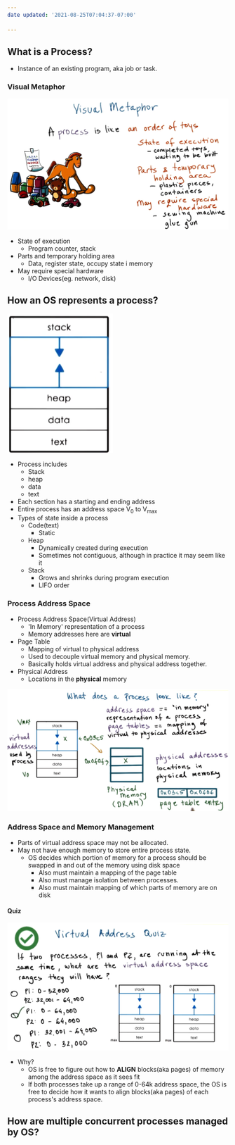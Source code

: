```yaml
---
date updated: '2021-08-25T07:04:37-07:00'

---
```


## What is a Process?

- Instance of an existing program, aka job or task.

### Visual Metaphor

![](./img/Pasted%20image%2020210825062926.png)

- State of execution
  - Program counter, stack
- Parts and temporary holding area
  - Data, register state, occupy state i memory
- May require special hardware
  - I/O Devices(eg. network, disk)

## How an OS represents a process?

![](./img/Pasted%20image%2020210825063933.png)

- Process includes
  - Stack
  - heap
  - data
  - text
- Each section has a starting and ending address
- Entire process has an address space V<sub>0</sub> to V<sub>max</sub>
- Types of state inside a process
  - Code(text)
    - Static
  - Heap
    - Dynamically created during execution
    - Sometimes not contiguous, although in practice it may seem like it
  - Stack
    - Grows and shrinks during program execution
    - LIFO order

### Process Address Space

- Process Address Space(Virtual Address)
  - 'In Memory' representation of a process
  - Memory addresses here are **virtual**
- Page Table
  - Mapping of virtual to physical address
  - Used to decouple virtual memory and physical memory.
  - Basically holds virtual address and physical address together.
- Physical Address
  - Locations in the **physical** memory

![](./img/Pasted%20image%2020210825065540.png)

### Address Space and Memory Management

- Parts of virtual address space may not be allocated.
- May not have enough memory to store entire process state.
  - OS decides which portion of memory for a process should be swapped in and out of the memory using disk space
    - Also must maintain a mapping of the page table
    - Also must manage isolation between processes.
    - Also must maintain mapping of which parts of memory are on disk

#### Quiz
![](./img/Pasted%20image%2020210825070809.png)

- Why?
	- OS is free to figure out how to **ALIGN** blocks(aka pages) of memory among the address space as it sees fit
	- If both processes take up a range of 0-64k address space, the OS is free to decide how it wants to align blocks(aka pages) of each process's address space.


## How are multiple concurrent processes managed by OS?
